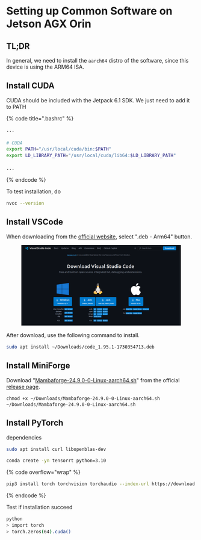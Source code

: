 # Setting up Common Software on Jetson AGX Orin

## TL;DR

In general, we need to install the `aarch64` distro of the software, since this device is using the ARM64 ISA.





## Install CUDA

CUDA should be included with the Jetpack 6.1 SDK. We just need to add it to PATH

{% code title=".bashrc" %}
```bash
...

# CUDA
export PATH="/usr/local/cuda/bin:$PATH"
export LD_LIBRARY_PATH="/usr/local/cuda/lib64:$LD_LIBRARY_PATH"

...
```
{% endcode %}





To test installation, do

```bash
nvcc --version
```





## Install VSCode

When downloading from the [official website](https://code.visualstudio.com/Download), select ".deb - Arm64" button.

<figure><img src="../../../.gitbook/assets/image (237).png" alt=""><figcaption></figcaption></figure>



After download, use the following command to install.

```bash
sudo apt install ~/Downloads/code_1.95.1-1730354713.deb
```



## Install MiniForge

Download "[Mambaforge-24.9.0-0-Linux-aarch64.sh](https://github.com/conda-forge/miniforge/releases/download/24.9.0-0/Mambaforge-24.9.0-0-Linux-aarch64.sh)" from the official [release page](https://github.com/conda-forge/miniforge/releases).

```
chmod +x ~/Downloads/Mambaforge-24.9.0-0-Linux-aarch64.sh
~/Downloads/Mambaforge-24.9.0-0-Linux-aarch64.sh
```



## Install PyTorch

dependencies

```bash
sudo apt install curl libopenblas-dev
```



```bash
conda create -yn tensorrt python=3.10
```

{% code overflow="wrap" %}
```bash
pip3 install torch torchvision torchaudio --index-url https://download.pytorch.org/whl/cu124
```
{% endcode %}

Test if installation succeed

```bash
python
> import torch
> torch.zeros(64).cuda()
```









